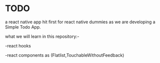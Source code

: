 # TODO
a react native app hit first for react native dummies
as we are developing a Simple Todo App.

what we will learn in this repository:-


-react hooks


-react components as (Flatlist,TouchableWithoutFeedback)



